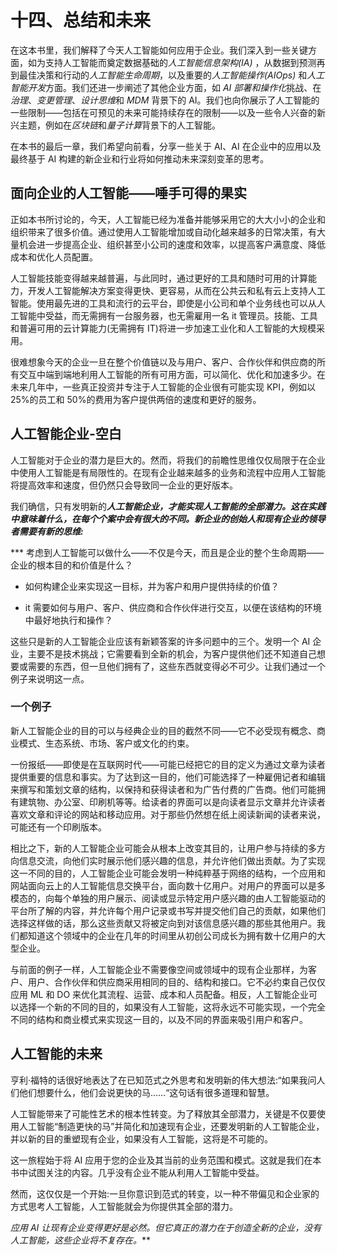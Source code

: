 # 十四、总结和未来

在这本书里，我们解释了今天人工智能如何应用于企业。我们深入到一些关键方面，如为支持人工智能而奠定数据基础的*人工智能信息架构(IA)* ，从数据到预测再到最佳决策和行动的*人工智能生命周期*，以及重要的*人工智能操作(AIOps)* 和*人工智能开发*方面。我们还进一步阐述了其他企业方面，如 *AI 部署和操作化*挑战、在*治理*、*变更管理*、*设计思维*和 *MDM* 背景下的 AI。我们也向你展示了人工智能的一些限制——包括在可预见的未来可能持续存在的限制——以及一些令人兴奋的新兴主题，例如在*区块链*和*量子计算*背景下的人工智能。

在本书的最后一章，我们希望向前看，分享一些关于 AI、AI 在企业中的应用以及最终基于 AI 构建的新企业和行业将如何推动未来深刻变革的思考。

## 面向企业的人工智能——唾手可得的果实

正如本书所讨论的，今天，人工智能已经为准备并能够采用它的大大小小的企业和组织带来了很多价值。通过使用人工智能增加或自动化越来越多的日常决策，有大量机会进一步提高企业、组织甚至小公司的速度和效率，以提高客户满意度、降低成本和优化人员配置。

人工智能技能变得越来越普遍，与此同时，通过更好的工具和随时可用的计算能力，开发人工智能解决方案变得更快、更容易，从而在公共云和私有云上支持人工智能。使用最先进的工具和流行的云平台，即使是小公司和单个业务线也可以从人工智能中受益，而无需拥有一台服务器，也无需雇用一名 it 管理员。技能、工具和普遍可用的云计算能力(无需拥有 IT)将进一步加速工业化和人工智能的大规模采用。

很难想象今天的企业一旦在整个价值链以及与用户、客户、合作伙伴和供应商的所有交互中端到端地利用人工智能的所有可用方面，可以简化、优化和加速多少。在未来几年中，一些真正投资并专注于人工智能的企业很有可能实现 KPI，例如以 25%的员工和 50%的费用为客户提供两倍的速度和更好的服务。

## 人工智能企业-空白

人工智能对于企业的潜力是巨大的。然而，将我们的前瞻性思维仅仅局限于在企业中使用人工智能是有局限性的。在现有企业越来越多的业务和流程中应用人工智能将提高效率和速度，但仍然只会导致同一企业的更好版本。

我们确信，只有发明新的***人工智能企业，才能实现人工智能的全部潜力。这在实践中意味着什么，在每个个案中会有很大的不同。新企业的创始人和现有企业的领导者需要有新的思维:***

 ***   考虑到人工智能可以做什么——不仅是今天，而且是企业的整个生命周期——企业的根本目的和价值是什么？

*   如何构建企业来实现这一目标，并为客户和用户提供持续的价值？

*   it 需要如何与用户、客户、供应商和合作伙伴进行交互，以便在该结构的环境中最好地执行和操作？

这些只是新的人工智能企业应该有新颖答案的许多问题中的三个。发明一个 AI 企业，主要不是技术挑战；它需要看到全新的机会，为客户提供他们还不知道自己想要或需要的东西，但一旦他们拥有了，这些东西就变得必不可少。让我们通过一个例子来说明这一点。

### 一个例子

新人工智能企业的目的可以与经典企业的目的截然不同——它不必受现有概念、商业模式、生态系统、市场、客户或文化的约束。

一份报纸——即使是在互联网时代——可能已经把它的目的定义为通过文章为读者提供重要的信息和事实。为了达到这一目的，他们可能选择了一种雇佣记者和编辑来撰写和策划文章的结构，以保持和获得读者和为广告付费的广告商。他们可能拥有建筑物、办公室、印刷机等等。给读者的界面可以是向读者显示文章并允许读者喜欢文章和评论的网站和移动应用。对于那些仍然想在纸上阅读新闻的读者来说，可能还有一个印刷版本。

相比之下，新的人工智能企业可能会从根本上改变其目的，让用户参与持续的多方向信息交流，向他们实时展示他们感兴趣的信息，并允许他们做出贡献。为了实现这一不同的目的，人工智能企业可能会发明一种纯粹基于网络的结构，一个应用和网站面向云上的人工智能信息交换平台，面向数十亿用户。对用户的界面可以是多模态的，向每个单独的用户展示、阅读或显示特定用户感兴趣的由人工智能驱动的平台所了解的内容，并允许每个用户记录或书写并提交他们自己的贡献，如果他们选择这样做的话，那么这些贡献又将被定向到对该信息感兴趣的那些其他用户。我们都知道这个领域中的企业在几年的时间里从初创公司成长为拥有数十亿用户的大型企业。

与前面的例子一样，人工智能企业不需要像空间或领域中的现有企业那样，为客户、用户、合作伙伴和供应商采用相同的目的、结构和接口。它不必约束自己仅仅应用 ML 和 DO 来优化其流程、运营、成本和人员配备。相反，人工智能企业可以选择一个新的不同的目的，如果没有人工智能，这将永远不可能实现，一个完全不同的结构和商业模式来实现这一目的，以及不同的界面来吸引用户和客户。

## 人工智能的未来

亨利·福特的话很好地表达了在已知范式之外思考和发明新的伟大想法:“如果我问人们他们想要什么，他们会说更快的马……“这句话有很多道理和智慧。

人工智能带来了可能性艺术的根本性转变。为了释放其全部潜力，关键是不仅要使用人工智能“制造更快的马”并简化和加速现有企业，还要发明新的人工智能企业，并以新的目的重塑现有企业，如果没有人工智能，这将是不可能的。

这一旅程始于将 AI 应用于您的企业及其当前的业务范围和模式。这就是我们在本书中试图关注的内容。几乎没有企业不能从利用人工智能中受益。

然而，这仅仅是一个开始:一旦你意识到范式的转变，以一种不带偏见和企业家的方式思考人工智能，人工智能就会为你提供其全部的潜力。

*应用 AI 让现有企业变得更好是必然。但它真正的潜力在于创造全新的企业，没有人工智能，这些企业将不复存在。***